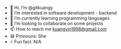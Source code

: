 - 👋 Hi, I’m @gitkuangy
- 👀 I’m interested in software development - backend
- 🌱 I’m currently learning programming languages
- 💞️ I’m looking to collaborate on some projects
- 📫 How to reach me kuangyin1998@gmail.com
- 😄 Pronouns: She
- ⚡ Fun fact: N/A

<!---
gitkuangy/gitkuangy is a ✨ special ✨ repository because its `README.md` (this file) appears on your GitHub profile.
You can click the Preview link to take a look at your changes.
--->
